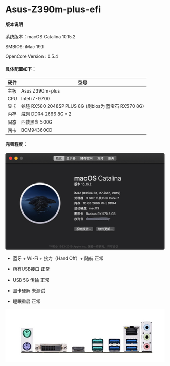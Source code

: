 # Asus-Z390m-plus-efi


#### 版本说明

系统版本：macOS Catalina 10.15.2

SMBIOS: iMac 19,1

OpenCore Version : 0.5.4

#### 具体配置如下：



| 硬件| 型号    |
|----|----------|
| 主板  | Asus Z390m-plus |
| CPU  | Intel i7-9700   |
| 显卡  | 铭瑄 RX580 2048SP PLUS 8G (刷bios为 蓝宝石 RX570 8G)  |
| 内存  | 威刚 DDR4 2666 8G * 2   |
| 固态  | 西数黑盘 500G   |
| 网卡  | BCM94360CD   |

#### 完善程度：

![OSVersion](./pic/Xnip2019-12-28_02-10-11.jpg)

* 蓝牙 + Wi-Fi + 接力（Hand Off）+ 随航 正常

* 所有USB接口 正常

* USB 5G 传输 正常 

* 显卡硬解  未测试

* 睡眠重启 正常

![USBPort](./pic/Xnip2019-12-28_02-18-23.jpg)